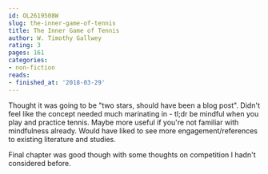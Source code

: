 ```yaml
---
id: OL2619508W
slug: the-inner-game-of-tennis
title: The Inner Game of Tennis
author: W. Timothy Gallwey
rating: 3
pages: 161
categories:
- non-fiction
reads:
- finished_at: '2018-03-29'
---
```

Thought it was going to be "two stars, should have been a blog post". Didn't feel like the concept needed much marinating in - tl;dr be mindful when you play and practice tennis. Maybe more useful if you're not familiar with mindfulness already. Would have liked to see more engagement/references to existing literature and studies.

Final chapter was good though with some thoughts on competition I hadn't considered before.
